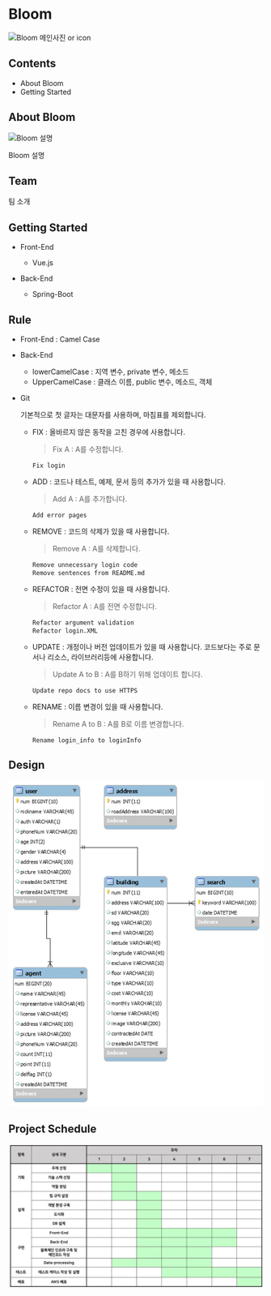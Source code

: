 # Bloom

![Bloom 메인사진 or icon]()



## Contents

- About Bloom
- Getting Started

## About Bloom

![Bloom 설명]()

Bloom 설명

## Team

팀 소개

## Getting Started

- Front-End
  - Vue.js

- Back-End
  - Spring-Boot

## Rule

- Front-End : Camel Case

- Back-End

  - lowerCamelCase : 지역 변수, private 변수, 메소드
  - UpperCamelCase : 클래스 이름, public 변수, 메소드, 객체 

- Git

  기본적으로 첫 글자는 대문자를 사용하며, 마침표를 제외합니다.

  - FIX : 올바르지 않은 동작을 고친 경우에 사용합니다.

    > Fix A  : A를 수정합니다.

    ```
    Fix login
    ```

  - ADD : 코드나 테스트, 예제, 문서 등의 추가가 있을 때 사용합니다.

    > Add A : A를 추가합니다.

    ```
    Add error pages
    ```

  - REMOVE : 코드의 삭제가 있을 때 사용합니다.

    > Remove A : A를 삭제합니다.

    ```
    Remove unnecessary login code
    Remove sentences from README.md
    ```

  - REFACTOR : 전면 수정이 있을 때 사용합니다.

    > Refactor A : A를 전면 수정합니다.

    ```
    Refactor argument validation
    Refactor login.XML
    ```

  - UPDATE : 개정이나 버전 업데이트가 있을 때 사용합니다. 코드보다는 주로 문서나 리소스, 라이브러리등에 사용합니다.

    > Update A to B : A를 B하기 위해 업데이트 합니다.

    ```
    Update repo docs to use HTTPS
    ```

  - RENAME : 이름 변경이 있을 때 사용합니다.

    > Rename A to B : A를 B로 이름 변경합니다.

    ```
    Rename login_info to loginInfo
    ```

## Design

<img src="./[03] 설계/Bloom_ERD.png">


## Project Schedule

<img src="./image/Bloom_schedule.png">

